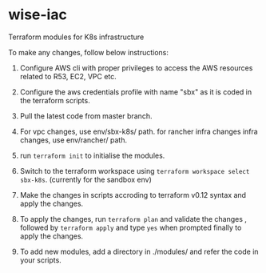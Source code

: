 # wise-iac
Terraform modules for K8s infrastructure


To make any changes, follow below instructions: 

1. Configure AWS cli with proper privileges to access the AWS resources related to R53, EC2, VPC etc. 

2. Configure the aws credentials profile with name "sbx" as it is coded in the terraform scripts. 
 
3. Pull the latest code from master branch. 

4. For vpc changes, use env/sbx-k8s/ path. for rancher infra changes infra changes, use env/rancher/ path.

5. run `terraform init` to initialise the modules. 

6. Switch to the terraform workspace using `terraform workspace select sbx-k8s`. (currently for the sandbox env)

7. Make the changes in scripts accroding to terraform v0.12 syntax and apply the changes.

8. To apply the changes, run `terraform plan` and validate the changes , followed by `terraform apply` and type `yes` when prompted finally to apply the changes. 

9. To add new modules, add a directory in ./modules/ and refer the code in your scripts. 



  



